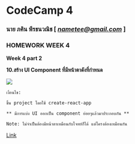 # CodeCamp 4

### นาย ภคิน พีรธนวณิช  [ *nametee@gmail.com* ]
### HOMEWORK WEEK 4

**Week 4 part 2** 
 
**10.สร้าง UI Component ที่มีหน้าตาดังที่กำหนด**

![](https://lh5.googleusercontent.com/0m1m7ZDnHfIJ8iy922ErdlYixyA2w098JvwBIALJGs5iRptfJ5_rIWyBLQdyoZI2gzteyHBO4TXBsFNCE-e357J9fFjkskdwDVpj3lyQj7UaTMJH6TcJymLeiQuXQy54k7FKv8P3)

	เงื่อนไข:

	ขึ้น project โดยใช้ create-react-app

	** มีการแบ่ง UI ออกเป็น component ย่อยๆแล้วมาประกอบกัน **

	Note: ไม่จำเป็นต้องมีหน้าตาเหมือนกับโจทย์ก็ได้ แต่โครงต้องเหมือนกัน
 [Link ](https://docs.google.com/presentation/d/1BeUOAMK6JXIS7EGssoFaD43qTD87tA3BlAfJfPmSR5A/edit#slide=id.g6b2204c28f_0_213)